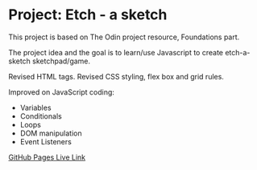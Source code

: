 # Project: Etch - a sketch
This project is based on The Odin project resource, Foundations part. 

The project idea and the goal is to learn/use Javascript to create etch-a-sketch sketchpad/game. 

Revised HTML tags.
Revised CSS styling, flex box and grid rules.

Improved on JavaScript coding:
* Variables
* Conditionals
* Loops
* DOM manipulation
* Event Listeners

[GitHub Pages Live Link](https://paulauskas-linas.github.io/TOP_etch_a_sketch/)
